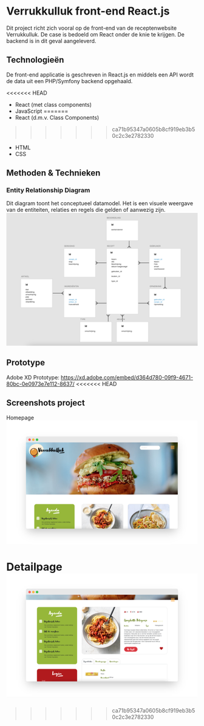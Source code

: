 # Verrukkulluk front-end React.js

Dit project richt zich vooral op de front-end van de receptenwebsite Verrukkulluk. De case is bedoeld om React onder de knie te krijgen. De backend is in dit geval aangeleverd.

## Technologieën

De front-end applicatie is geschreven in React.js en middels een API wordt de data uit een PHP/Symfony backend opgehaald.

<<<<<<< HEAD
* React (met class components)
* JavaScript
=======
* React (d.m.v. Class Components)
>>>>>>> ca71b95347a0605b8cf919eb3b50c2c3e2782330
* HTML
* CSS

## Methoden & Technieken

### Entity Relationship Diagram
Dit diagram toont het conceptueel datamodel. Het is een visuele weergave van de entiteiten, relaties en regels die gelden of aanwezig zijn.
<img src="src/assets/img/ERD-verrukkulluk.png" alt="ERD-verrukkulluk"/>

## Prototype
Adobe XD Prototype: https://xd.adobe.com/embed/d364d780-09f9-4671-80bc-0e0973e7e112-8637/ 
<<<<<<< HEAD

## Screenshots project
Homepage
<img src="src/assets/img/mockup-verrukkulluk-1.png"/>

Detailpage
<img src="src/assets/img/mockup-verrukkulluk-2.png"/>
=======
>>>>>>> ca71b95347a0605b8cf919eb3b50c2c3e2782330
